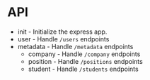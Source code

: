# API

- init - Initialize the express app.
- user - Handle `/users` endpoints
- metadata - Handle `/metadata` endpoints
  - company - Handle `/company` endpoints
  - position - Handle `/positions` endpoints
  - student - Handle `/students` endpoints
